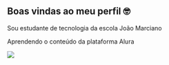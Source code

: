 ## Boas vindas ao meu perfil 🤓

Sou estudante de tecnologia da escola João Marciano

Aprendendo o conteúdo da plataforma Alura

![](https://media1.tenor.com/m/OXn4ngtA1w4AAAAd/ryan-gosling.gif)
